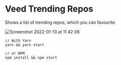 # Veed Trending Repos

Shows a list of trending repos, which you can favourite.

![Screenshot 2022-01-13 at 11 42 06](https://user-images.githubusercontent.com/3685626/149324273-081e5d6b-298d-4337-8899-77529f01e1dd.png)

```
// With Yarn
yarn && yarn start

// or NPM
npm install && npm start
```
